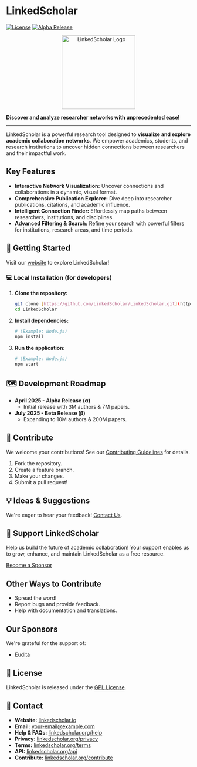 # LinkedScholar

[![License](https://img.shields.io/badge/license-GPL-blue.svg)](LICENSE)
[![Alpha Release](https://img.shields.io/badge/Release-Alpha-orange.svg)](https://github.com/LinkedScholar/LinkedScholar/releases/tag/alpha)

<p align="center">
  <img src="https://avatars.githubusercontent.com/u/201562214?s=200&v=4" alt="LinkedScholar Logo" width="200">
</p>

**Discover and analyze researcher networks with unprecedented ease!**

---

LinkedScholar is a powerful research tool designed to **visualize and explore academic collaboration networks**.  We empower academics, students, and research institutions to uncover hidden connections between researchers and their impactful work.

## Key Features

* **Interactive Network Visualization:** Uncover connections and collaborations in a dynamic, visual format.
* **Comprehensive Publication Explorer:** Dive deep into researcher publications, citations, and academic influence.
* **Intelligent Connection Finder:** Effortlessly map paths between researchers, institutions, and disciplines.
* **Advanced Filtering & Search:** Refine your search with powerful filters for institutions, research areas, and time periods.

## 🏁 Getting Started

Visit our [website](https://linkedscholar.io) to explore LinkedScholar!

### 💻 Local Installation (for developers)

1.  **Clone the repository:**
    ```bash
    git clone [https://github.com/LinkedScholar/LinkedScholar.git](https://github.com/LinkedScholar/LinkedScholar.git)
    cd LinkedScholar
    ```

2.  **Install dependencies:**
    ```bash
    # (Example: Node.js)
    npm install
    ```

3.  **Run the application:**
    ```bash
    # (Example: Node.js)
    npm start
    ```

## 🗺️ Development Roadmap

* **April 2025 - Alpha Release (α)**
    * Initial release with 3M authors & 7M papers.
* **July 2025 - Beta Release (β)**
    * Expanding to 10M authors & 200M papers.

## 🤝 Contribute

We welcome your contributions!  See our [Contributing Guidelines](CONTRIBUTING.md) for details.

1.  Fork the repository.
2.  Create a feature branch.
3.  Make your changes.
4.  Submit a pull request!

## 💡 Ideas & Suggestions

We're eager to hear your feedback! [Contact Us](mailto:your-email@example.com).

## 💖 Support LinkedScholar

Help us build the future of academic collaboration! Your support enables us to grow, enhance, and maintain LinkedScholar as a free resource.

[Become a Sponsor](https://linkedscholar.org/sponsor)

## Other Ways to Contribute

* Spread the word!
* Report bugs and provide feedback.
* Help with documentation and translations.

## Our Sponsors

We're grateful for the support of:

* [Eudita](https://eudita.es/)

## 📜 License

LinkedScholar is released under the [GPL License](LICENSE).

## 🔗 Contact

* **Website:** [linkedscholar.io](https://linkedscholar.io)
* **Email:** [your-email@example.com](mailto:contact@linkedscholar.io)
* **Help & FAQs:** [linkedscholar.org/help](https://linkedscholar.io/help)
* **Privacy:** [linkedscholar.org/privacy](https://linkedscholar.io/privacy)
* **Terms:** [linkedscholar.org/terms](https://linkedscholar.io/terms)
* **API:** [linkedscholar.org/api](https://linkedscholar.io/api)
* **Contribute:** [linkedscholar.org/contribute](https://linkedscholar.io/contribute)

